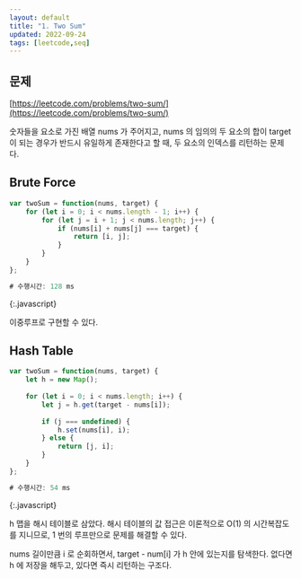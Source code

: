 ```yaml
---
layout: default
title: "1. Two Sum"
updated: 2022-09-24
tags: [leetcode,seq]
---
```


## 문제

[https://leetcode.com/problems/two-sum/](https://leetcode.com/problems/two-sum/)

숫자들을 요소로 가진 배열 nums 가 주어지고, nums 의 임의의 두 요소의 합이 target 이 되는 경우가 반드시 유일하게 존재한다고 할 때, 두 요소의 인덱스를 리턴하는 문제다.

## Brute Force

```js
var twoSum = function(nums, target) {
    for (let i = 0; i < nums.length - 1; i++) {
        for (let j = i + 1; j < nums.length; j++) {
            if (nums[i] + nums[j] === target) {
                return [i, j];
            }
        }
    }
};

# 수행시간: 128 ms
```
{:.javascript}

이중루프로 구현할 수 있다.

## Hash Table

```js
var twoSum = function(nums, target) {
    let h = new Map();
    
    for (let i = 0; i < nums.length; i++) {
        let j = h.get(target - nums[i]);
        
        if (j === undefined) {
            h.set(nums[i], i);
        } else {
            return [j, i];
        }
    }
};

# 수행시간: 54 ms            
```
{:.javascript}

h 맵을 해시 테이블로 삼았다. 해시 테이블의 값 접근은 이론적으로 O(1) 의 시간복잡도를 지니므로, 1 번의 루프만으로 문제를 해결할 수 있다.

nums 길이만큼 i 로 순회하면서, target - num[i] 가 h 안에 있는지를 탐색한다. 없다면 h 에 저장을 해두고, 있다면 즉시 리턴하는 구조다.